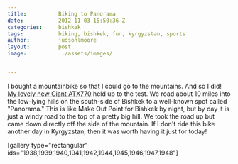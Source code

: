 ```yaml
---
title:			Biking to Panorama
date:			2012-11-03 15:50:36 Z
categories:		bishkek
tags:			biking, bishkek, fun, kyrgyzstan, sports
author:			judsonlmoore
layout:			post
image:			../assets/images/


---
```


I bought a mountainbike so that I could go to the mountains. And so I did! [My lovely new ](https://www.judsonlmoore.com/life/giant-atx-770/)[Giant ATX770](https://www.judsonlmoore.com/life/giant-atx-770/) held up to the test. We road about 10 miles into the low-lying hills on the south-side of Bishkek to a well-known spot called "Panorama." This is like Make Out Point for Bishkek by night, but by day it is just a windy road to the top of a pretty big hill. We took the road up but came down directly off the side of the mountain. If I don't ride this bike another day in Kyrgyzstan, then it was worth having it just for today!

[gallery type="rectangular" ids="1938,1939,1940,1941,1942,1944,1945,1946,1947,1948"]
